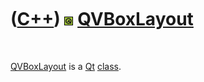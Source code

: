 



 

 

 

 

 

([C++](Cpp.md)) ![Qt](PicQt.png) [QVBoxLayout](CppQVBoxLayout.md)
===================================================================

 

[QVBoxLayout](CppQVBoxLayout.md) is a [Qt](CppQt.md)
[class](CppClass.md).

 

 

 

 

 





 



